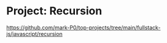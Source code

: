 # Project: Recursion

https://github.com/mark-P0/top-projects/tree/main/fullstack-js/javascript/recursion
